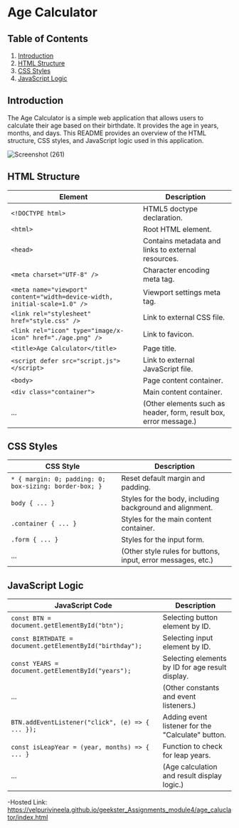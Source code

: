 # Age Calculator

## Table of Contents

1. [Introduction](#introduction)
2. [HTML Structure](#html-structure)
3. [CSS Styles](#css-styles)
4. [JavaScript Logic](#javascript-logic)

## Introduction

The Age Calculator is a simple web application that allows users to calculate their age based on their birthdate. It provides the age in years, months, and days. This README provides an overview of the HTML structure, CSS styles, and JavaScript logic used in this application.

![Screenshot (261)](https://github.com/VelpuriVineela/geekster_Assignments_module4/assets/134683293/b781942e-a465-4232-bd49-2e0fa60288b7)



## HTML Structure

| Element                     | Description                                                   |
|----------------------------- |--------------------------------------------------------------- |
| `<!DOCTYPE html>`           | HTML5 doctype declaration.                                    |
| `<html>`                    | Root HTML element.                                            |
| `<head>`                    | Contains metadata and links to external resources.           |
| `<meta charset="UTF-8" />`   | Character encoding meta tag.                                 |
| `<meta name="viewport" content="width=device-width, initial-scale=1.0" />` | Viewport settings meta tag. |
| `<link rel="stylesheet" href="style.css" />` | Link to external CSS file. |
| `<link rel="icon" type="image/x-icon" href="./age.png" />` | Link to favicon. |
| `<title>Age Calculator</title>` | Page title. |
| `<script defer src="script.js"></script>` | Link to external JavaScript file. |
| `<body>`                    | Page content container.                                       |
| `<div class="container">`    | Main content container.                                       |
| ...                         | (Other elements such as header, form, result box, error message.) |

## CSS Styles

| CSS Style                    | Description                                                 |
|------------------------------ |------------------------------------------------------------- |
| `* { margin: 0; padding: 0; box-sizing: border-box; }` | Reset default margin and padding. |
| `body { ... }`               | Styles for the body, including background and alignment.   |
| `.container { ... }`         | Styles for the main content container.                      |
| `.form { ... }`              | Styles for the input form.                                  |
| ...                          | (Other style rules for buttons, input, error messages, etc.) |

## JavaScript Logic

| JavaScript Code                             | Description                                        |
|--------------------------------------------- |---------------------------------------------------- |
| `const BTN = document.getElementById("btn");` | Selecting button element by ID.                   |
| `const BIRTHDATE = document.getElementById("birthday");` | Selecting input element by ID.       |
| `const YEARS = document.getElementById("years");` | Selecting elements by ID for age result display. |
| ...                                         | (Other constants and event listeners.)          |
| `BTN.addEventListener("click", (e) => { ... });` | Adding event listener for the "Calculate" button. |
| `const isLeapYear = (year, months) => { ... }` | Function to check for leap years.                 |
| ...                                         | (Age calculation and result display logic.)     |

-Hosted Link: https://velpurivineela.github.io/geekster_Assignments_module4/age_caluclator/index.html
